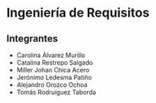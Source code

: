 # Ingeniería de Requisitos

## Integrantes

- Carolina Álvarez Murillo
- Catalina Restrepo Salgado
- Miller Johan Chica Acero
- Jerónimo Ledesma Patiño
- Alejandro Orozco Ochoa
- Tomás Rodruíguez Taborda
